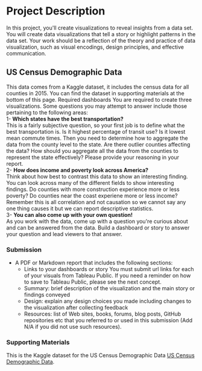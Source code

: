 # Project Description
In this project, you'll create visualizations to reveal insights from a data set. You will create data visualizations that tell a story or highlight patterns in the data set. Your work should be a reflection of the theory and practice of data visualization, such as visual encodings, design principles, and effective communication.


## US Census Demographic Data
This data comes from a Kaggle dataset, it includes the census data for all counties in 2015. You can find the dataset in supporting materials at the bottom of this page. Required dashboards
You are required to create three visualizations. Some questions you may attempt to answer include those pertaining to the following areas:  
1- **Which states have the best transportation?**  
This is a fairly subjective question, so your first job is to define what the best transportation is. Is it highest percentage of transit use? Is it lowest mean commute times. Then you need to determine how to aggregate the data from the county level to the state. Are there outlier counties affecting the data? How should you aggregate all the data from the counties to represent the state effectively? Please provide your reasoning in your report.  
2- **How does income and poverty look across America?**  
Think about how best to contrast this data to show an interesting finding. You can look across many of the different fields to show interesting findings. Do counties with more construction experience more or less poverty? Do counties near the coast experiene more or less income? Remember this is all correlation and not causation so we cannot say any one thing causes it but we can report descriptive statistics.  
3- **You can also come up with your own question!**    
As you work with the data, come up with a question you're curious about and can be answered from the data. Build a dashboard or story to answer your question and lead viewers to that answer.  

### Submission
- A PDF or Markdown report that includes the following sections:  
  - Links to your dashboards or story
You must submit url links for each of your visuals from Tableau Public. If you need a reminder on how to save to Tableau Public, please see the next concept.
  - Summary: brief description of the visualization and the main story or findings conveyed
  - Design: explain any design choices you made including changes to the visualization after collecting feedback
  - Resources: list of Web sites, books, forums, blog posts, GitHub repositories etc that you referred to or used in this submission (Add N/A if you did not use such resources).

### Supporting Materials
This is the Kaggle dataset for the US Census Demographic Data [US Census Demographic Data](https://www.kaggle.com/datasets/muonneutrino/us-census-demographic-data).
